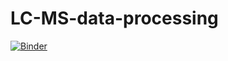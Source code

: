 # LC-MS-data-processing

[![Binder](https://notebooks.gesis.org/binder/badge_logo.svg)](https://notebooks.gesis.org/binder/v2/gh/DouglasVenegas/LC-MS-data-processing/HEAD?urlpath=%2Fdoc%2Ftree%2FMZmine_Quant_SIRIUS.ipynb)
